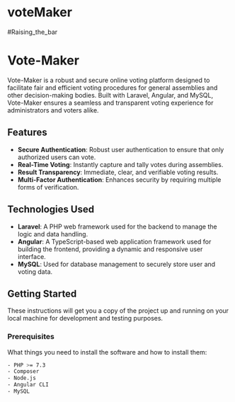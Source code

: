 # voteMaker

#Raising_the_bar

# Vote-Maker

Vote-Maker is a robust and secure online voting platform designed to facilitate fair and efficient voting procedures for general assemblies and other decision-making bodies. Built with Laravel, Angular, and MySQL, Vote-Maker ensures a seamless and transparent voting experience for administrators and voters alike.

## Features

- **Secure Authentication**: Robust user authentication to ensure that only authorized users can vote.
- **Real-Time Voting**: Instantly capture and tally votes during assemblies.
- **Result Transparency**: Immediate, clear, and verifiable voting results.
- **Multi-Factor Authentication**: Enhances security by requiring multiple forms of verification.

## Technologies Used

- **Laravel**: A PHP web framework used for the backend to manage the logic and data handling.
- **Angular**: A TypeScript-based web application framework used for building the frontend, providing a dynamic and responsive user interface.
- **MySQL**: Used for database management to securely store user and voting data.

## Getting Started

These instructions will get you a copy of the project up and running on your local machine for development and testing purposes.

### Prerequisites

What things you need to install the software and how to install them:

```bash
- PHP >= 7.3
- Composer
- Node.js
- Angular CLI
- MySQL
```
